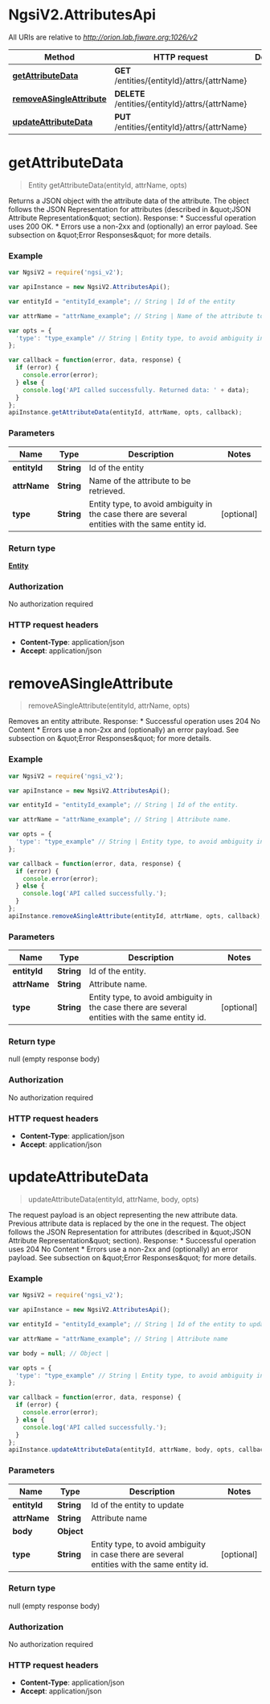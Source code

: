 # NgsiV2.AttributesApi

All URIs are relative to *http://orion.lab.fiware.org:1026/v2*

Method | HTTP request | Description
------------- | ------------- | -------------
[**getAttributeData**](AttributesApi.md#getAttributeData) | **GET** /entities/{entityId}/attrs/{attrName} | 
[**removeASingleAttribute**](AttributesApi.md#removeASingleAttribute) | **DELETE** /entities/{entityId}/attrs/{attrName} | 
[**updateAttributeData**](AttributesApi.md#updateAttributeData) | **PUT** /entities/{entityId}/attrs/{attrName} | 


<a name="getAttributeData"></a>
# **getAttributeData**
> Entity getAttributeData(entityId, attrName, opts)



Returns a JSON object with the attribute data of the attribute. The object follows the JSON Representation for attributes (described in \&quot;JSON Attribute Representation\&quot; section). Response: * Successful operation uses 200 OK. * Errors use a non-2xx and (optionally) an error payload. See subsection on \&quot;Error Responses\&quot; for   more details.

### Example
```javascript
var NgsiV2 = require('ngsi_v2');

var apiInstance = new NgsiV2.AttributesApi();

var entityId = "entityId_example"; // String | Id of the entity

var attrName = "attrName_example"; // String | Name of the attribute to be retrieved.

var opts = { 
  'type': "type_example" // String | Entity type, to avoid ambiguity in the case there are several entities with the same entity id.
};

var callback = function(error, data, response) {
  if (error) {
    console.error(error);
  } else {
    console.log('API called successfully. Returned data: ' + data);
  }
};
apiInstance.getAttributeData(entityId, attrName, opts, callback);
```

### Parameters

Name | Type | Description  | Notes
------------- | ------------- | ------------- | -------------
 **entityId** | **String**| Id of the entity | 
 **attrName** | **String**| Name of the attribute to be retrieved. | 
 **type** | **String**| Entity type, to avoid ambiguity in the case there are several entities with the same entity id. | [optional] 

### Return type

[**Entity**](Entity.md)

### Authorization

No authorization required

### HTTP request headers

 - **Content-Type**: application/json
 - **Accept**: application/json

<a name="removeASingleAttribute"></a>
# **removeASingleAttribute**
> removeASingleAttribute(entityId, attrName, opts)



Removes an entity attribute. Response: * Successful operation uses 204 No Content * Errors use a non-2xx and (optionally) an error payload. See subsection on \&quot;Error Responses\&quot; for   more details.

### Example
```javascript
var NgsiV2 = require('ngsi_v2');

var apiInstance = new NgsiV2.AttributesApi();

var entityId = "entityId_example"; // String | Id of the entity.

var attrName = "attrName_example"; // String | Attribute name.

var opts = { 
  'type': "type_example" // String | Entity type, to avoid ambiguity in the case there are several entities with the same entity id.
};

var callback = function(error, data, response) {
  if (error) {
    console.error(error);
  } else {
    console.log('API called successfully.');
  }
};
apiInstance.removeASingleAttribute(entityId, attrName, opts, callback);
```

### Parameters

Name | Type | Description  | Notes
------------- | ------------- | ------------- | -------------
 **entityId** | **String**| Id of the entity. | 
 **attrName** | **String**| Attribute name. | 
 **type** | **String**| Entity type, to avoid ambiguity in the case there are several entities with the same entity id. | [optional] 

### Return type

null (empty response body)

### Authorization

No authorization required

### HTTP request headers

 - **Content-Type**: application/json
 - **Accept**: application/json

<a name="updateAttributeData"></a>
# **updateAttributeData**
> updateAttributeData(entityId, attrName, body, opts)



The request payload is an object representing the new attribute data. Previous attribute data is replaced by the one in the request. The object follows the JSON Representation for attributes (described in \&quot;JSON Attribute Representation\&quot; section). Response: * Successful operation uses 204 No Content * Errors use a non-2xx and (optionally) an error payload. See subsection on \&quot;Error Responses\&quot; for   more details.

### Example
```javascript
var NgsiV2 = require('ngsi_v2');

var apiInstance = new NgsiV2.AttributesApi();

var entityId = "entityId_example"; // String | Id of the entity to update

var attrName = "attrName_example"; // String | Attribute name

var body = null; // Object | 

var opts = { 
  'type': "type_example" // String | Entity type, to avoid ambiguity in case there are several entities with the same entity id.
};

var callback = function(error, data, response) {
  if (error) {
    console.error(error);
  } else {
    console.log('API called successfully.');
  }
};
apiInstance.updateAttributeData(entityId, attrName, body, opts, callback);
```

### Parameters

Name | Type | Description  | Notes
------------- | ------------- | ------------- | -------------
 **entityId** | **String**| Id of the entity to update | 
 **attrName** | **String**| Attribute name | 
 **body** | **Object**|  | 
 **type** | **String**| Entity type, to avoid ambiguity in case there are several entities with the same entity id. | [optional] 

### Return type

null (empty response body)

### Authorization

No authorization required

### HTTP request headers

 - **Content-Type**: application/json
 - **Accept**: application/json

